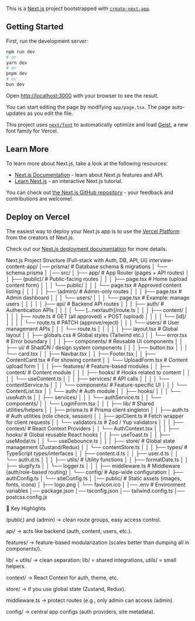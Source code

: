 This is a [Next.js](https://nextjs.org) project bootstrapped with [`create-next-app`](https://nextjs.org/docs/app/api-reference/cli/create-next-app).

## Getting Started

First, run the development server:

```bash
npm run dev
# or
yarn dev
# or
pnpm dev
# or
bun dev
```

Open [http://localhost:3000](http://localhost:3000) with your browser to see the result.

You can start editing the page by modifying `app/page.tsx`. The page auto-updates as you edit the file.

This project uses [`next/font`](https://nextjs.org/docs/app/building-your-application/optimizing/fonts) to automatically optimize and load [Geist](https://vercel.com/font), a new font family for Vercel.

## Learn More

To learn more about Next.js, take a look at the following resources:

- [Next.js Documentation](https://nextjs.org/docs) - learn about Next.js features and API.
- [Learn Next.js](https://nextjs.org/learn) - an interactive Next.js tutorial.

You can check out [the Next.js GitHub repository](https://github.com/vercel/next.js) - your feedback and contributions are welcome!

## Deploy on Vercel

The easiest way to deploy your Next.js app is to use the [Vercel Platform](https://vercel.com/new?utm_medium=default-template&filter=next.js&utm_source=create-next-app&utm_campaign=create-next-app-readme) from the creators of Next.js.

Check out our [Next.js deployment documentation](https://nextjs.org/docs/app/building-your-application/deploying) for more details.


Next.js Project Structure (Full-stack with Auth, DB, API, UI)
interview-content-app/
│── prisma/                     # Database schema & migrations
│   └── schema.prisma
│
│── src/
│   ├── app/                    # App Router (pages + API routes)
│   │   ├── (public)/           # Public-facing routes
│   │   │   ├── page.tsx        # Home (upload content form)
│   │   │   └── public/
│   │   │       └── page.tsx    # Approved content listing
│   │   │
│   │   ├── (admin)/            # Admin-only routes
│   │   │   ├── page.tsx        # Admin dashboard
│   │   │   └── users/
│   │   │       └── page.tsx    # Example: manage users
│   │   │
│   │   ├── api/                # Backend API routes
│   │   │   ├── auth/           # Authentication APIs
│   │   │   │   └── [...nextauth]/route.ts
│   │   │   ├── content/
│   │   │   │   ├── route.ts    # GET (all approved) + POST (upload)
│   │   │   │   └── [id]/
│   │   │   │       └── route.ts # PATCH (approve/reject)
│   │   │   └── users/          # User management APIs
│   │   │       └── route.ts
│   │   │
│   │   ├── layout.tsx          # Global layout
│   │   ├── globals.css         # Global styles (Tailwind etc.)
│   │   └── error.tsx           # Error boundary
│   │
│   ├── components/             # Reusable UI components
│   │   ├── ui/                 # ShadCN / design system components
│   │   │   ├── button.tsx
│   │   │   └── card.tsx
│   │   ├── Navbar.tsx
│   │   ├── Footer.tsx
│   │   ├── ContentCard.tsx     # For showing content
│   │   └── UploadForm.tsx      # Content upload form
│   │
│   ├── features/               # Feature-based modules
│   │   ├── content/            # Content module
│   │   │   ├── hooks/          # Hooks related to content
│   │   │   │   └── useContent.ts
│   │   │   ├── services/       # API calls
│   │   │   │   └── contentService.ts
│   │   │   └── components/     # Feature-specific UI
│   │   │       └── ContentList.tsx
│   │   └── auth/               # Auth module
│   │       ├── hooks/
│   │       │   └── useAuth.ts
│   │       ├── services/
│   │       │   └── authService.ts
│   │       └── components/
│   │           └── LoginForm.tsx
│   │
│   ├── lib/                    # Shared utilities/helpers
│   │   ├── prisma.ts           # Prisma client singleton
│   │   ├── auth.ts             # Auth utilities (role check, session)
│   │   ├── apiClient.ts        # Fetch wrapper for client requests
│   │   └── validators.ts       # Zod / Yup validators
│   │
│   ├── context/                # React Context Providers
│   │   └── AuthContext.tsx
│   │
│   ├── hooks/                  # Global reusable React hooks
│   │   ├── useToast.ts
│   │   ├── useModal.ts
│   │   └── useDebounce.ts
│   │
│   ├── store/                  # Global state management (Zustand/Redux)
│   │   └── contentStore.ts
│   │
│   ├── types/                  # TypeScript types/interfaces
│   │   ├── content.d.ts
│   │   ├── user.d.ts
│   │   └── auth.d.ts
│   │
│   ├── utils/                  # Utility functions
│   │   ├── formatDate.ts
│   │   ├── slugify.ts
│   │   └── logger.ts
│   │
│   ├── middleware.ts           # Middleware (auth/role-based routing)
│   └── config/                 # App-wide configuration
│       ├── authConfig.ts
│       └── siteConfig.ts
│
│── public/                     # Static assets (images, fonts, icons)
│   ├── logo.png
│   └── favicon.ico
│
│── .env                        # Environment variables
│── package.json
│── tsconfig.json
│── tailwind.config.ts
│── postcss.config.js

🔑 Key Highlights

(public) and (admin) → clean route groups, easy access control.

api/ → acts like backend (auth, content, users, etc.).

features/ → feature-based modularization (scales better than dumping all in components/).

lib/ + utils/ → clean separation: lib/ = shared integrations, utils/ = small helpers.

context/ → React Context for auth, theme, etc.

store/ → if you use global state (Zustand, Redux).

middleware.ts → protect routes (e.g., only admin can access /admin).

config/ → central app configs (auth providers, site metadata).